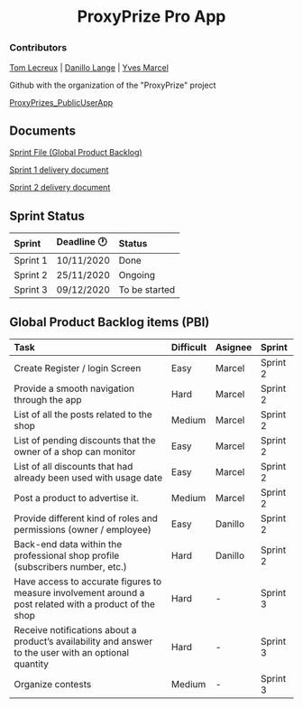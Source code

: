 <h1 align="center">
  ProxyPrize Pro App<p>
  
</h1>

### Contributors

[Tom Lecreux](https://github.com/TomRaz7) |
[Danillo Lange](https://github.com/roxdan) | 
[Yves Marcel](https://github.com/Marcel75Git)


Github with the organization of the "ProxyPrize" project

[ProxyPrizes_PublicUserApp](https://github.com/TomRaz7/ProxyPrizes_PublicUserApp)

## Documents 

[Sprint File (Global Product Backlog)](https://docs.google.com/document/d/1ITNbgL-sYImb7OesFLkRM0NnmfYxn0Vx3P2fX3dLdjw/edit#) 

[Sprint 1 delivery document](https://docs.google.com/document/d/102jllO_UXDWyHpwsNhTn4fyqwcMvPCtMYaSrJxBcz7Q/edit)

[Sprint 2 delivery document](https://docs.google.com/document/d/1m9Kzkq1-Rx0bekUdKr_ZYXPwn_9wVFpd2F-ueqXX1Jo/edit?usp=sharing)



## Sprint Status

|Sprint | Deadline :clock1: | Status |
|:---------|:------------|:-----|
|Sprint 1  | 10/11/2020 | Done |
|Sprint 2  | 25/11/2020 | Ongoing |
|Sprint 3  | 09/12/2020 | To be started |


## Global Product Backlog items (PBI)

|Task                                 |Difficult |Asignee |Sprint |
|:------------------------------------|:--------|:--------|:--------|
|Create Register / login Screen		  | Easy    | Marcel  | Sprint 2|
|Provide a smooth navigation through the app		  | Hard    | Marcel  | Sprint 2|
|List of all the posts related to the shop		  | Medium    | Marcel  | Sprint 2|
|List of pending discounts that the owner of a shop can monitor		  | Easy    | Marcel | Sprint 2|
|List of all discounts that had already been used with usage date		  | Easy    | Marcel  | Sprint 2|
|Post a product to advertise it.		  | Medium    | Marcel  | Sprint 2|
|Provide different kind of roles and permissions (owner / employee)		  | Easy    | Danillo  | Sprint 2|
|Back-end data within the professional shop profile (subscribers number, etc.)		  | Hard    | Danillo  | Sprint 2|
|Have access to accurate figures to measure involvement around a post related with a product of the shop		  | Hard    | -  | Sprint 3|
|Receive notifications about a product’s availability and answer to the user with an optional quantity	  | Hard    | -  | Sprint 3|
|Organize contests		  | Medium   | -  | Sprint 3|


